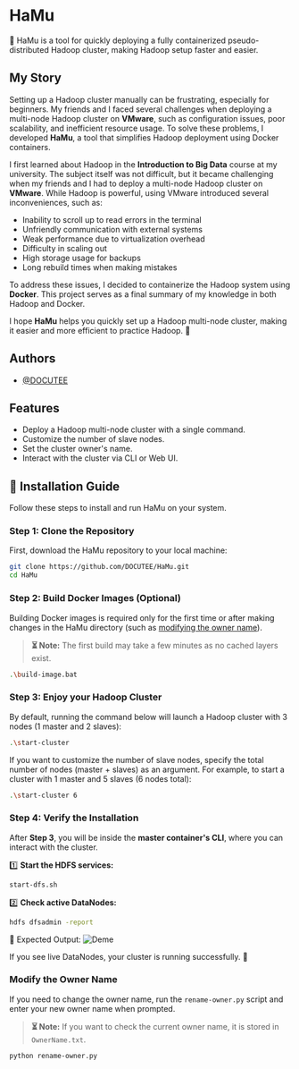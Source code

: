 
# HaMu

🚀 HaMu is a tool for quickly deploying a fully containerized pseudo-distributed Hadoop cluster, making Hadoop setup faster and easier.

## **My Story**  

Setting up a Hadoop cluster manually can be frustrating, especially for beginners. My friends and I faced several challenges when deploying a multi-node Hadoop cluster on **VMware**, such as configuration issues, poor scalability, and inefficient resource usage. To solve these problems, I developed **HaMu**, a tool that simplifies Hadoop deployment using Docker containers.  

I first learned about Hadoop in the **Introduction to Big Data** course at my university. The subject itself was not difficult, but it became challenging when my friends and I had to deploy a multi-node Hadoop cluster on **VMware**. While Hadoop is powerful, using VMware introduced several inconveniences, such as:  

- Inability to scroll up to read errors in the terminal  
- Unfriendly communication with external systems  
- Weak performance due to virtualization overhead  
- Difficulty in scaling out  
- High storage usage for backups  
- Long rebuild times when making mistakes  

To address these issues, I decided to containerize the Hadoop system using **Docker**. This project serves as a final summary of my knowledge in both Hadoop and Docker.  

I hope **HaMu** helps you quickly set up a Hadoop multi-node cluster, making it easier and more efficient to practice Hadoop. 🚀  



## Authors

- [@DOCUTEE](https://github.com/DOCUTEE)

## 

## Features  

- Deploy a Hadoop multi-node cluster with a single command.  
- Customize the number of slave nodes.  
- Set the cluster owner's name.  
- Interact with the cluster via CLI or Web UI.  

## 🚀 Installation Guide  

Follow these steps to install and run HaMu on your system.  

### **Step 1: Clone the Repository**  
First, download the HaMu repository to your local machine:  
```sh
git clone https://github.com/DOCUTEE/HaMu.git
cd HaMu
```

### **Step 2: Build Docker Images (Optional)**  
Building Docker images is required only for the first time or after making changes in the HaMu directory (such as [modifying the owner name](#modify-the-owner-name)).  

> **⏳ Note:** The first build may take a few minutes as no cached layers exist.  

```sh
.\build-image.bat
```

### **Step 3: Enjoy your Hadoop Cluster**  
By default, running the command below will launch a Hadoop cluster with 3 nodes (1 master and 2 slaves):
```sh
.\start-cluster
```
If you want to customize the number of slave nodes, specify the total number of nodes (master + slaves) as an argument.
For example, to start a cluster with 1 master and 5 slaves (6 nodes total):
```sh
.\start-cluster 6
```

### **Step 4: Verify the Installation**  

After **Step 3**, you will be inside the **master container's CLI**, where you can interact with the cluster.  

1️⃣ **Start the HDFS services:**  
```sh
start-dfs.sh
```
2️⃣ **Check active DataNodes:**
```sh
hdfs dfsadmin -report
```
📌 Expected Output:
![Deme](https://github.com/user-attachments/assets/a79645b2-84bd-4f7e-aa7b-7bb5bf9474e5)

If you see live DataNodes, your cluster is running successfully. 🚀

### Modify the Owner Name  
If you need to change the owner name, run the `rename-owner.py` script and enter your new owner name when prompted.  

> **⏳ Note:** If you want to check the current owner name, it is stored in `OwnerName.txt`.  

```sh
python rename-owner.py
```










    
